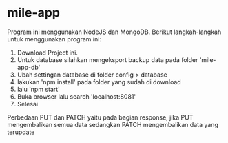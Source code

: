 # mile-app

Program ini menggunakan NodeJS dan MongoDB.
Berikut langkah-langkah untuk menggunakan program ini:
1. Download Project ini.
2. Untuk database silahkan mengeksport backup data pada folder 'mile-app-db'
3. Ubah settingan database di folder config > database 
4. lakukan 'npm install' pada folder yang sudah di download
5. lalu 'npm start'
6. Buka browser lalu search 'localhost:8081'
7. Selesai

Perbedaan PUT dan PATCH yaitu pada bagian response, jika PUT mengembalikan semua data sedangkan PATCH mengembalikan data yang terupdate
